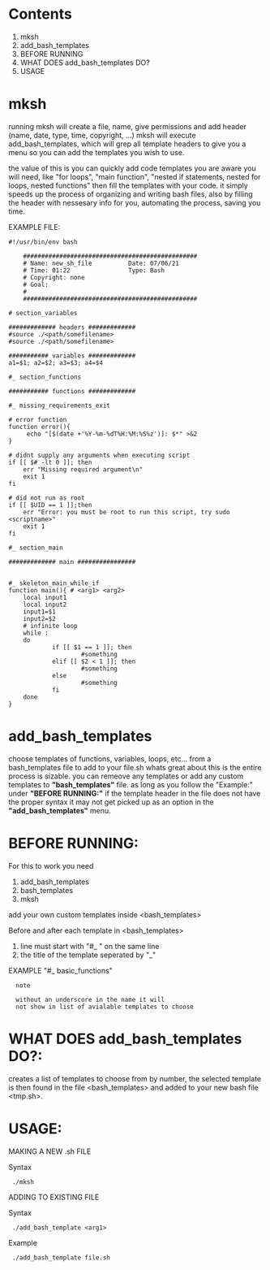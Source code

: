 # Contents
  1. mksh
  2. add_bash_templates
  3. BEFORE RUNNING
  4. WHAT DOES add_bash_templates DO\?
  5. USAGE

# mksh
running mksh will create a file, name, give permissions and add header 
(name, date, type, time, copyright, ...) mksh will execute 
add_bash_templates, which will grep all template headers to give you a menu
so you can add the templates you wish to use.

the value of this is you can quickly add code templates you are 
aware you will need, like "for loops", "main function", "nested if statements, nested for loops, nested functions"
then fill the templates with your code. it simply speeds up the process of organizing
and writing bash files, also by filling the header with nessesary 
info for you, automating the process, saving you time.

  EXAMPLE FILE:
  
    #!/usr/bin/env bash

        ################################################
        # Name: new_sh_file          Date: 07/06/21
        # Time: 01:22                Type: Bash
        # Copyright: none
        # Goal:
        #
        ################################################

    # section_variables

    ############# headers #############
    #source ./<path/somefilename>
    #source ./<path/somefilename> 

    ########### variables #############
    a1=$1; a2=$2; a3=$3; a4=$4

    #_ section_functions

    ########### functions #############

    #_ missing_requirements_exit
    
    # error function 
    function error(){
         echo "[$(date +'%Y-%m-%dT%H:%M:%S%z')]: $*" >&2
    }

    # didnt supply any arguments when executing script
    if [[ $# -lt 0 ]]; then
        err "Missing required argument\n"
        exit 1
    fi

    # did not run as root
    if [[ $UID == 1 ]];then 
        err "Error: you must be root to run this script, try sudo <scriptname>"
        exit 1
    fi

    #_ section_main

    ############# main ################


    #_ skeleton_main_while_if
    function main(){ # <arg1> <arg2>
        local input1
        local input2
        input1=$1
        input2=$2
        # infinite loop
        while :
        do
                if [[ $1 == 1 ]]; then
                        #something
                elif [[ $2 < 1 ]]; then
                        #something
                else
                        #something
                fi
        done
    }


# add_bash_templates

choose templates of functions, variables, loops, etc... from a bash_templates file to add to your file.sh
whats great about this is the entire process is sizable. you can remeove any templates or add any custom 
templates to **"bash_templates"** file. as long as you follow the "Example:" under **"BEFORE RUNNING:"**
if the template header in the file does not have the proper syntax it may not get picked up as an option 
in the **"add_bash_templates"** menu.

# BEFORE RUNNING:

For this to work you need
  1) add_bash_templates
  2) bash_templates 
  3) mksh

add your own custom templates inside \<bash_templates\>
  
Before and after each template in \<bash_templates\> 
  1) line must start with "#_ " on the same line
  2) the title of the template seperated by "_"
    
   EXAMPLE "#_ basic_functions"
   
      note
      
      without an underscore in the name it will
      not show in list of avialable templates to choose


# WHAT DOES add_bash_templates DO\?:
  
  creates a list of templates to choose from by number, the
  selected template is then found in the file \<bash_templates\>
  and added to your new bash file \<tmp.sh\>. 


# USAGE: 

MAKING A NEW .sh FILE
  
   Syntax
   
     ./mksh


ADDING TO EXISTING FILE

   Syntax 
   
     ./add_bash_template <arg1> 

   Example 
        
     ./add_bash_template file.sh
  

